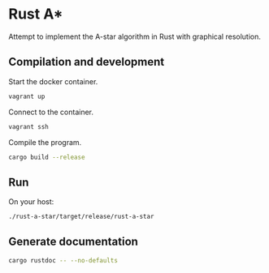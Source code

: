 # Rust A*

Attempt to implement the A-star algorithm in Rust with graphical resolution.

## Compilation and development

Start the docker container.

```bash
vagrant up
```

Connect to the container.

```bash
vagrant ssh
```

Compile the program.

```bash
cargo build --release
```

## Run

On your host:

```bash
./rust-a-star/target/release/rust-a-star
```

## Generate documentation

```bash
cargo rustdoc -- --no-defaults
```
